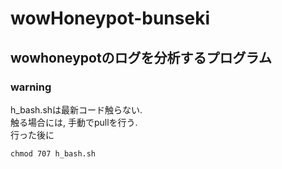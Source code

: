 # wowHoneypot-bunseki
## wowhoneypotのログを分析するプログラム
### warning
h_bash.shは最新コード触らない.<br>
触る場合には, 手動でpullを行う.<br>
行った後に<br>
```
chmod 707 h_bash.sh
```
